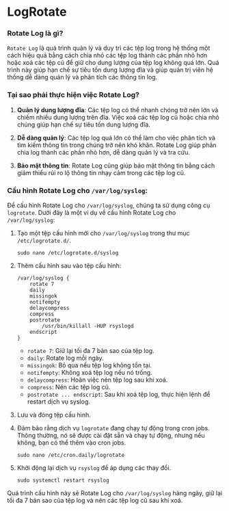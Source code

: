 # LogRotate
### Rotate Log là gì?

`Rotate Log` là quá trình quản lý và duy trì các tệp log trong hệ thống một cách hiệu quả bằng cách chia nhỏ các tệp log thành các phần nhỏ hơn hoặc xoá các tệp cũ để giữ cho dung lượng của tệp log không quá lớn. Quá trình này giúp hạn chế sự tiêu tốn dung lượng đĩa và giúp quản trị viên hệ thống dễ dàng quản lý và phân tích các thông tin log.

### Tại sao phải thực hiện việc Rotate Log?

1. **Quản lý dung lượng đĩa**: Các tệp log có thể nhanh chóng trở nên lớn và chiếm nhiều dung lượng trên đĩa. Việc xoá các tệp log cũ hoặc chia nhỏ chúng giúp hạn chế sự tiêu tốn dung lượng đĩa.

2. **Dễ dàng quản lý**: Các tệp log quá lớn có thể làm cho việc phân tích và tìm kiếm thông tin trong chúng trở nên khó khăn. Rotate Log giúp phân chia log thành các phần nhỏ hơn, dễ dàng quản lý và tra cứu.

3. **Bảo mật thông tin**: Rotate Log cũng giúp bảo mật thông tin bằng cách giảm thiểu rủi ro lộ thông tin nhạy cảm trong các tệp log cũ.

### Cấu hình Rotate Log cho `/var/log/syslog`:

Để cấu hình Rotate Log cho `/var/log/syslog`, chúng ta sử dụng công cụ `logrotate`. Dưới đây là một ví dụ về cấu hình Rotate Log cho `/var/log/syslog`:

1. Tạo một tệp cấu hình mới cho `/var/log/syslog` trong thư mục `/etc/logrotate.d/`.

   ```
   sudo nano /etc/logrotate.d/syslog
   ```

2. Thêm cấu hình sau vào tệp cấu hình:

   ```
   /var/log/syslog {
       rotate 7
       daily
       missingok
       notifempty
       delaycompress
       compress
       postrotate
           /usr/bin/killall -HUP rsyslogd
       endscript
   }
   ```

   - `rotate 7`: Giữ lại tối đa 7 bản sao của tệp log.
   - `daily`: Rotate log mỗi ngày.
   - `missingok`: Bỏ qua nếu tệp log không tồn tại.
   - `notifempty`: Không xoá tệp log nếu nó trống.
   - `delaycompress`: Hoãn việc nén tệp log sau khi xoá.
   - `compress`: Nén các tệp log cũ.
   - `postrotate ... endscript`: Sau khi xoá tệp log, thực hiện lệnh để restart dịch vụ syslog.

3. Lưu và đóng tệp cấu hình.

4. Đảm bảo rằng dịch vụ `logrotate` đang chạy tự động trong cron jobs. Thông thường, nó sẽ được cài đặt sẵn và chạy tự động, nhưng nếu không, bạn có thể thêm vào cron jobs.

   ```
   sudo nano /etc/cron.daily/logrotate
   ```

5. Khởi động lại dịch vụ `rsyslog` để áp dụng các thay đổi.

   ```
   sudo systemctl restart rsyslog
   ```

Quá trình cấu hình này sẽ Rotate Log cho `/var/log/syslog` hàng ngày, giữ lại tối đa 7 bản sao của tệp log và nén các tệp log cũ sau khi xoá.